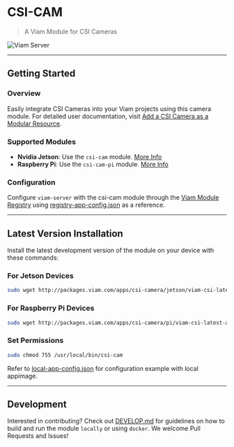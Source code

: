 # CSI-CAM
> A Viam Module for CSI Cameras

![Viam Server](./etc/viam-server.png)

___


## Getting Started

### Overview
Easily integrate CSI Cameras into your Viam projects using this camera module. For detailed user documentation, visit [Add a CSI Camera as a Modular Resource](https://docs.viam.com/extend/modular-resources/examples/csi/).

### Supported Modules
- **Nvidia Jetson**: Use the `csi-cam` module. [More Info](./docs/JETSON.md)
- **Raspberry Pi**: Use the `csi-cam-pi` module. [More Info](./docs/PI.md)


### Configuration
Configure `viam-server` with the csi-cam module through the [Viam Module Registry](https://app.viam.com/registry) using [registry-app-config.json](./etc/registry-app-config.json) as a reference.

___

## Latest Version Installation

Install the latest development version of the module on your device with these commands:

### For Jetson Devices
```bash
sudo wget http://packages.viam.com/apps/csi-camera/jetson/viam-csi-latest-aarch64.AppImage -O /usr/local/bin/csi-cam
```

### For Raspberry Pi Devices
```bash
sudo wget http://packages.viam.com/apps/csi-camera/pi/viam-csi-latest-aarch64.AppImage -O /usr/local/bin/csi-cam
```

### Set Permissions
```bash
sudo chmod 755 /usr/local/bin/csi-cam
```

Refer to [local-app-config.json](./etc/local-app-config.json) for configuration example with local appimage.
___

## Development

Interested in contributing? Check out [DEVELOP.md](./docs/DEVELOP.md) for guidelines on how to build and run the module `locally` or using `docker`. We welcome Pull Requests and Issues!
